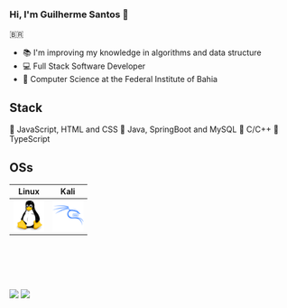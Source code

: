 ### Hi, I'm Guilherme Santos 👋
🇧🇷
- 📚 I'm improving my knowledge in algorithms and data structure
- 💻 Full Stack Software Developer
- 🏫 Computer Science at the Federal Institute of Bahia
<h2>Stack</h2>
🔴 JavaScript, HTML and CSS
🔴 Java, SpringBoot and MySQL
🔴 C/C++
🔴 TypeScript


## OSs
| Linux | Kali |
|----------|----------|
| <img src="https://github.com/devicons/devicon/blob/master/icons/linux/linux-original.svg" title="Linux" alt="Linux" width="55" height="55"/> | <img src="https://github.com/canaleal/devicon/blob/new-icon-kali-linux/icons/kalilinux/kalilinux-original-wordmark.svg" title="Linux" alt="Linux" width="55" height="55"/> |




<br><br><br><br>
<div> 
  <a href = "mailto:guilhermejeffofc@gmail.com"><img src="https://img.shields.io/badge/-Gmail-%23333?style=for-the-badge&logo=gmail&logoColor=white" target="_blank"></a>
  <a href="https://www.linkedin.com/in/guilherme-santos-8512a1176/" target="_blank"><img src="https://img.shields.io/badge/-LinkedIn-%230077B5?style=for-the-badge&logo=linkedin&logoColor=white" target="_blank"></a>  
</div>
